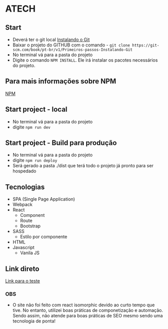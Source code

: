 # ATECH

## Start
- Deverá ter o git local [Instalando o Git](https://git-scm.com/book/pt-br/v1/Primeiros-passos-Instalando-Git)
- Baixar o projeto do GITHUB com o comando - `git clone https://git-scm.com/book/pt-br/v1/Primeiros-passos-Instalando-Git`
- No terminal vá para a pasta do projeto
- Digite o comando `NPM INSTALL`. Ele irá instalar os pacotes necessários do projeto.

## Para mais informações sobre NPM

[NPM](https://docs.npmjs.com/getting-started/what-is-npm)


## Start project - local
- No terminal vá para a pasta do projeto
- digite `npm run dev`

## Start project - Build para produção
- No terminal vá para a pasta do projeto
- digite `npm run deploy`
- Será gerado a pasta ./dist que terá todo o projeto já pronto para ser hospedado

## Tecnologias
- SPA (Single Page Application)
- Webpack
- React
  - Component
  - Route
  - Bootstrap
- SASS
  - Estilo por componente
- HTML
- Javascript
  - Vanila JS

## Link direto

[Link para o teste](https://michelribeiro.github.io/atech/#/)

### OBS
- O site não foi feito com react isomorphic devido ao curto tempo que tive. No entanto, utilizei boas práticas de componetização e automação. Sendo assim, não atende para boas práticas de SEO mesmo sendo uma tecnologia de ponta!

